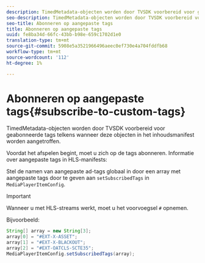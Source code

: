 ```yaml
---
description: TimedMetadata-objecten worden door TVSDK voorbereid voor geabonneerde tags telkens wanneer deze objecten in het inhoudsmanifest worden aangetroffen.
seo-description: TimedMetadata-objecten worden door TVSDK voorbereid voor geabonneerde tags telkens wanneer deze objecten in het inhoudsmanifest worden aangetroffen.
seo-title: Abonneren op aangepaste tags
title: Abonneren op aangepaste tags
uuid: fe8ba34d-66fc-43bb-b98e-659c1702d1e0
translation-type: tm+mt
source-git-commit: 5908e5a3521966496aeec0ef730e4a704fddfb68
workflow-type: tm+mt
source-wordcount: '112'
ht-degree: 1%

---
```



# Abonneren op aangepaste tags{#subscribe-to-custom-tags}

TimedMetadata-objecten worden door TVSDK voorbereid voor geabonneerde tags telkens wanneer deze objecten in het inhoudsmanifest worden aangetroffen.

Voordat het afspelen begint, moet u zich op de tags abonneren.
Informatie over aangepaste tags in HLS-manifests:

Stel de namen van aangepaste ad-tags globaal in door een array met aangepaste tags door te geven aan `setSubscribedTags` in `MediaPlayerItemConfig`.

>[!IMPORTANT]
>
>Wanneer u met HLS-streams werkt, moet u het voorvoegsel `#` opnemen.

Bijvoorbeeld:

```java
String[] array = new String[3]; 
array[0] = "#EXT-X-ASSET"; 
array[1] = "#EXT-X-BLACKOUT"; 
array[2] = "#EXT-OATCLS-SCTE35"; 
MediaPlayerItemConfig.setSubscribedTags(array);
```

